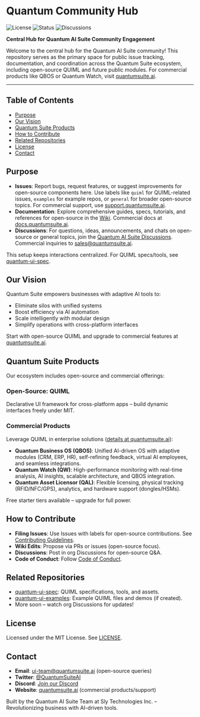 # Quantum Community Hub

![License](https://img.shields.io/badge/license-MIT-blue) ![Status](https://img.shields.io/badge/status-Active-green) ![Discussions](https://img.shields.io/badge/Discussions-Join-brightgreen)

**Central Hub for Quantum AI Suite Community Engagement**

Welcome to the central hub for the Quantum AI Suite community! This repository serves as the primary space for public issue tracking, documentation, and coordination across the Quantum Suite ecosystem, including open-source QUIML and future public modules. For commercial products like QBOS or Quantum Watch, visit [quantumsuite.ai](https://quantumsuite.ai).

---

## Table of Contents
- [Purpose](#purpose)
- [Our Vision](#our-vision)
- [Quantum Suite Products](#quantum-suite-products)
- [How to Contribute](#how-to-contribute)
- [Related Repositories](#related-repositories)
- [License](#license)
- [Contact](#contact)

## Purpose
- **Issues**: Report bugs, request features, or suggest improvements for open-source components here. Use labels like `quiml` for QUIML-related issues, `examples` for example repos, or `general` for broader open-source topics. For commercial support, use [support.quantumsuite.ai](https://support.quantumsuite.ai).
- **Documentation**: Explore comprehensive guides, specs, tutorials, and references for open-source in the [Wiki](https://github.com/quantum-ai-suite/quantum-community-hub/wiki). Commercial docs at [docs.quantumsuite.ai](https://docs.quantumsuite.ai).
- **Discussions**: For questions, ideas, announcements, and chats on open-source or general topics, join the [Quantum AI Suite Discussions](https://github.com/orgs/quantum-ai-suite/discussions). Commercial inquiries to [sales@quantumsuite.ai](mailto:sales@quantumsuite.ai).

This setup keeps interactions centralized. For QUIML specs/tools, see [quantum-ui-spec](https://github.com/quantum-ai-suite/quantum-ui-spec).

## Our Vision
Quantum Suite empowers businesses with adaptive AI tools to:
- Eliminate silos with unified systems
- Boost efficiency via AI automation
- Scale intelligently with modular design
- Simplify operations with cross-platform interfaces

Start with open-source QUIML and upgrade to commercial features at [quantumsuite.ai](https://quantumsuite.ai).

## Quantum Suite Products
Our ecosystem includes open-source and commercial offerings:

### Open-Source: QUIML
Declarative UI framework for cross-platform apps – build dynamic interfaces freely under MIT.

### Commercial Products
Leverage QUIML in enterprise solutions ([details at quantumsuite.ai](https://quantumsuite.ai)):
- **Quantum Business OS (QBOS)**: Unified AI-driven OS with adaptive modules (CRM, ERP, HR), self-refining feedback, virtual AI employees, and seamless integrations.
- **Quantum Watch (QW)**: High-performance monitoring with real-time analysis, AI insights, scalable architecture, and QBOS integration.
- **Quantum Asset Licensor (QAL)**: Flexible licensing, physical tracking (RFID/NFC/GPS), analytics, and hardware support (dongles/HSMs).

Free starter tiers available – upgrade for full power.

## How to Contribute
- **Filing Issues**: Use Issues with labels for open-source contributions. See [Contributing Guidelines](CONTRIBUTING.md).
- **Wiki Edits**: Propose via PRs or issues (open-source focus).
- **Discussions**: Post in org Discussions for open-source Q&A.
- **Code of Conduct**: Follow [Code of Conduct](CODE_OF_CONDUCT.md).

## Related Repositories
- [quantum-ui-spec](https://github.com/quantum-ai-suite/quantum-ui-spec): QUIML specifications, tools, and assets.
- [quantum-ui-examples](https://github.com/quantum-ai-suite/quantum-ui-examples): Example QUIML files and demos (if created).
- More soon – watch org Discussions for updates!

## License
Licensed under the MIT License. See [LICENSE](LICENSE).

## Contact
- **Email**: ui-team@quantumsuite.ai (open-source queries)
- **Twitter**: [@QuantumSuiteAI](https://twitter.com/QuantumSuiteAI)
- **Discord**: [Join our Discord](https://discord.gg/quantumsuite)
- **Website**: [quantumsuite.ai](https://quantumsuite.ai) (commercial products/support)

Built by the Quantum AI Suite Team at Sly Technologies Inc. – Revolutionizing business with AI-driven tools.
